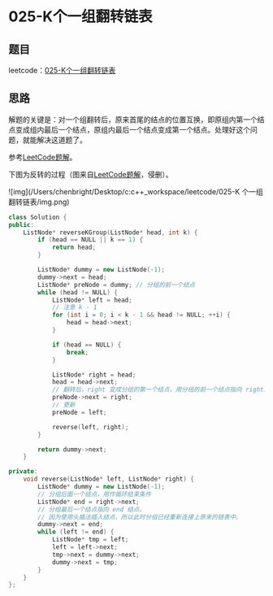 # 025-K个一组翻转链表

## 题目

leetcode：[025-K个一组翻转链表](https://leetcode-cn.com/problems/reverse-nodes-in-k-group/)

## 思路

解题的关键是：对一个组翻转后，原来首尾的结点的位置互换，即原组内第一个结点变成组内最后一个结点，原组内最后一个结点变成第一个结点。处理好这个问题，就能解决这道题了。

参考[LeetCode题解](https://leetcode-cn.com/problems/reverse-nodes-in-k-group/solution/kge-yi-zu-fan-zhuan-lian-biao-by-powcai/)。

下图为反转的过程（图来自[LeetCode题解](https://leetcode-cn.com/problems/reverse-nodes-in-k-group/solution/kge-yi-zu-fan-zhuan-lian-biao-by-powcai/)，侵删）。

![img](/Users/chenbright/Desktop/c:c++_workspace/leetcode/025-K 个一组翻转链表/img.png)

```c++
class Solution {
public:
    ListNode* reverseKGroup(ListNode* head, int k) {
        if (head == NULL || k == 1) {
            return head;
        }

        ListNode* dummy = new ListNode(-1);
        dummy->next = head;
        ListNode* preNode = dummy; // 分组的前一个结点
        while (head != NULL) {
            ListNode* left = head;
            // 注意 k - 1
            for (int i = 0; i < k - 1 && head != NULL; ++i) {
                head = head->next;
            }

            if (head == NULL) {
                break;
            }

            ListNode* right = head;
            head = head->next;
            // 翻转后，right 变成分组的第一个结点，用分组的前一个结点指向 right。
            preNode->next = right;
            // 更新
            preNode = left;

            reverse(left, right);
        }

        return dummy->next;
    }

private:
    void reverse(ListNode* left, ListNode* right) {
        ListNode* dummy = new ListNode(-1);
        // 分组后面一个结点，用作循环结束条件
        ListNode* end = right->next;
        // 分组最后一个结点指向 end 结点。
        // 因为使用头插法插入结点，所以此时分组已经重新连接上原来的链表中。
        dummy->next = end;
        while (left != end) {
            ListNode* tmp = left;
            left = left->next;
            tmp->next = dummy->next;
            dummy->next = tmp;
        }
    }
};
```

